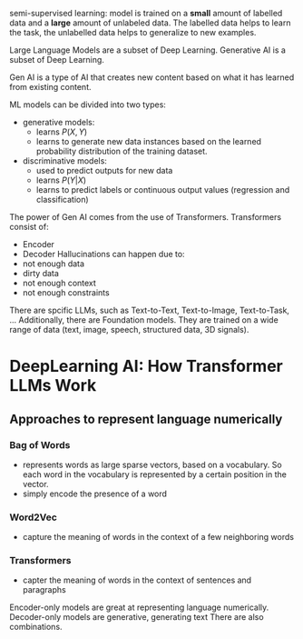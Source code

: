 semi-supervised learning: model is trained on a **small** amount of labelled data and a **large** amount of unlabeled data. 
The labelled data helps to learn the task, the unlabelled data helps to generalize to new examples. 

Large Language Models are a subset of Deep Learning.
Generative AI is a subset of Deep Learning. 

Gen AI is a type of AI that creates new content based on what it has learned from existing content.

ML models can be divided into two types: 
- generative models: 
    - learns $P(X,Y)$
    - learns to generate new data instances based on the learned probability distribution of the training dataset.
- discriminative models: 
    - used to predict outputs for new data
    - learns $P(Y|X)$
    - learns to predict labels or continuous output values (regression and classification)

The power of Gen AI comes from the use of Transformers.
Transformers consist of: 
- Encoder
- Decoder
Hallucinations can happen due to:
- not enough data
- dirty data
- not enough context
- not enough constraints

There are spcific LLMs, such as Text-to-Text, Text-to-Image, Text-to-Task, ...
Additionally, there are Foundation models. 
They are trained on a wide range of data (text, image, speech, structured data, 3D signals).



# DeepLearning AI: How Transformer LLMs Work

## Approaches to represent language numerically

### Bag of Words

- represents words as large sparse vectors, based on a vocabulary. So each word in the vocabulary is represented by a certain position in the vector.
- simply encode the presence of a word

### Word2Vec

- capture the meaning of words in the context of a few neighboring words

### Transformers

- capter the meaning of words in the context of sentences and paragraphs

Encoder-only models are great at representing language numerically. 
Decoder-only models are generative, generating text
There are also combinations.

 






